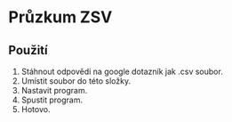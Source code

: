 # Průzkum ZSV

## Použití
1. Stáhnout odpovědi na google dotazník jak .csv soubor.
2. Umístit soubor do této složky.
3. Nastavit program.
4. Spustit program.
5. Hotovo.
